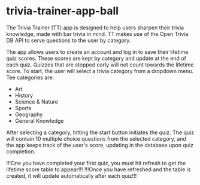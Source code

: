 # trivia-trainer-app-ball

The Trivia Trainer (TT) app is designed to help users sharpen their trivia knowledge, made with bar trivia in mind.
TT makes use of the Open Trivia DB API to serve questions to the user by category.

The app allows users to create an account and log in to save their lifetime quiz scores. These scores are kept by category and update at the end of each quiz. Quizzes that are stopped early will not count towards the lifetime score. To start, the user will select a trivia category from a dropdown menu. Tee categories are:

- Art
- History
- Science & Nature
- Sports
- Geography
- General Knowledge

After selecting a category, hitting the start button initiates the quiz. The quiz will contain 10 multiple choice questions from the selected category, and the app keeps track of the user's score, updating in the database upon quiz completion. 

!!!One you have completed your first quiz, you must hit refresh to get the lifetime score table to appear!!!
!!!Once you have refreshed and the table is created, it will update automatically after each quiz!!!